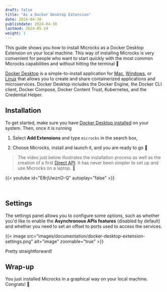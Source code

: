 ```yaml
---
draft: false
title: "As a Docker Desktop Extension"
date: 2024-04-30
publishdate: 2024-04-30
lastmod: 2024-05-24
weight: 1
---
```


This guide shows you how to install Microcks as a Docker Desktop Extension on your local machine. This way of installing Microcks is very convenient for people who want to start quickly with the most common Microcks capabilities and without hitting the terminal 👻

[Docker Desktop](https://docs.docker.com/desktop/) is a simple-to-install application for [Mac](https://docs.docker.com/desktop/setup/install/mac-install/), [Windows](https://desktop.docker.com/win/main/amd64/Docker%20Desktop%20Installer.exe), or [Linux](https://docs.docker.com/desktop/linux/install/) that allows you to create and share containerized applications and microservices. Docker Desktop includes the Docker Engine, the Docker CLI client, Docker Compose, Docker Content Trust, Kubernetes, and the Credential Helper.

## Installation

To get started, make sure you have [Docker Desktop installed](https://docs.docker.com/desktop/) on your system. Then, once it is running

1. Select **Add Extensions** and type `microcks` in the search box,

2. Choose Microcks, install and launch it, and you are ready to go 🤩

> The video just below illustrates the installation process as well as the creation of a first [Direct API](/documentation/guides/usage/direct-api/). It has never been simpler to set up and use Microcks on a laptop. 🙌

{{< youtube id="E8rjUwznO-Q" autoplay="false" >}}

<br/>

## Settings

The settings panel allows you to configure some options, such as whether you'd like to enable the **Asynchronous APIs features** (disabled by default) and whether you need to set an offset to ports used to access the services.

{{< image src="images/documentation/docker-desktop-extension-settings.png" alt="image" zoomable="true" >}}

Pretty straightforward!

## Wrap-up

You just installed Microcks in a graphical way on your local machine. Congrats! 🎉

